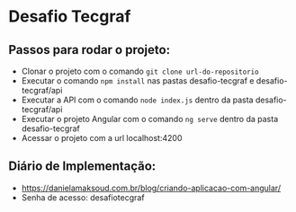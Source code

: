 # Desafio Tecgraf

## Passos para rodar o projeto:

- Clonar o projeto com o comando ```git clone url-do-repositorio```
- Executar o comando ```npm install``` nas pastas desafio-tecgraf e desafio-tecgraf/api
- Executar a API com o comando ```node index.js``` dentro da pasta desafio-tecgraf/api
- Executar o projeto Angular com o comando ```ng serve``` dentro da pasta desafio-tecgraf
- Acessar o projeto com a url localhost:4200

## Diário de Implementação:

- https://danielamaksoud.com.br/blog/criando-aplicacao-com-angular/
- Senha de acesso: desafiotecgraf
